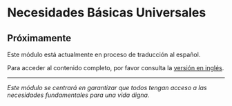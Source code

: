 # Necesidades Básicas Universales

## Próximamente

Este módulo está actualmente en proceso de traducción al español. 

Para acceder al contenido completo, por favor consulta la [versión en inglés](../../en/03_UniversalBasicNeeds/README.md).

---

*Este módulo se centrará en garantizar que todos tengan acceso a las necesidades fundamentales para una vida digna.*
